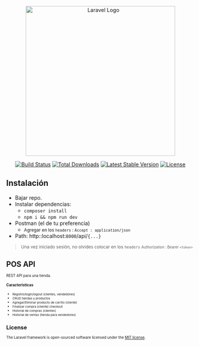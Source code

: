 <p align="center"><a href="https://laravel.com" target="_blank"><img src="https://raw.githubusercontent.com/laravel/art/master/logo-lockup/5%20SVG/2%20CMYK/1%20Full%20Color/laravel-logolockup-cmyk-red.svg" width="400" alt="Laravel Logo"></a></p>

<p align="center">
<a href="https://github.com/laravel/framework/actions"><img src="https://github.com/laravel/framework/workflows/tests/badge.svg" alt="Build Status"></a>
<a href="https://packagist.org/packages/laravel/framework"><img src="https://img.shields.io/packagist/dt/laravel/framework" alt="Total Downloads"></a>
<a href="https://packagist.org/packages/laravel/framework"><img src="https://img.shields.io/packagist/v/laravel/framework" alt="Latest Stable Version"></a>
<a href="https://packagist.org/packages/laravel/framework"><img src="https://img.shields.io/packagist/l/laravel/framework" alt="License"></a>
</p>

## Instalación

- Bajar repo.
- Instalar dependencias:
  - <code>composer install</code>
  - <code>npm i && npm run dev</code>
- Postman (el de tu preferencia)
  - <small>Agregar en los `headers` : `Accept : application/json`</small>
- Path: http::localhost:`8000`/api/`{...}`

> <small>Una vez iniciado sesión, no olvides colocar en los `headers` <small>
    Authorization : Bearer `<token>`


# POS API

REST API para una tienda.

#### Características

- <small>Registro/login/logout (clientes, vendedores)</small>
- <small>CRUD tiendas y productos</small>
- <small>Agregar/Eliminar producto de carrito (cliente)</small>
- <small>Finalizar compra (cliente) checkout</small>
- <small>Historial de compras (clientes)</small>
- <small>Historial de ventas (tienda para vendedores)</small>




## License

The Laravel framework is open-sourced software licensed under the [MIT license](https://opensource.org/licenses/MIT).
